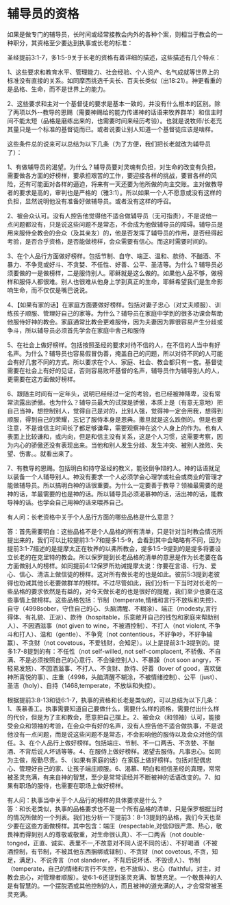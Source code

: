 # 辅导员的资格



<p>如果是做专门的辅导员，长时间或经常接教会内外的各种个案，则相当于教会的一种职分，其资格至少要达到执事或长老的标准：</p>

<p>圣经提前3:1-7，多1:5-9关于长老的资格有着详细的描述，这些描述有几个特点：</p>

<p>1、这些要求和教育水平、管理能力、社会经验、个人资产、名气成就等世界上的标准没有直接的关系。如同摩西挑选千夫长、百夫长类似（出18:21）。神更看重的是品格、生命，而不是世界上的能力。</p>

<p>2、这些要求和主对一个基督徒的要求是基本一致的，并没有什么根本的区别。除了两项以外--教导的恩赐（需要神赐给的能力传递神的话语来牧养群羊）和信主时间不能太短（品格是磨练出来的，也需要时间来经历考验）。也就是说牧师/长老充其量只是一个标准的基督徒而已。或者说要让别人知道一个基督徒应该是啥样。</p>

<p>这些条件总的说来可以总结为以下几条（为了方便，我们把长老就改为辅导员了）：</p>

<p>1、有做辅导员的渴望。为什么？辅导员要对灵魂有负担，对生命的改变有负担，需要做各方面的好榜样，要承担艰苦的工作，要迎接各样的挑战，要冒各样的风险，还有可能面对各样的逼迫，将来有一天还要为他所做的向主交账。主对做教导者的要求是高的，审判也是严格的（雅3:1）。所以如果一个人不愿意或没有这样的负担，显然说明他没有准备好做辅导员。或者没有这样的呼召。</p>

<p>2、被会众认可。没有人控告他觉得他不适合做辅导员（无可指责），不是说他一点问题都没有，只是说这些问题不是常态，不会成为他做辅导员的障碍。辅导员是用来服侍全教会的会众（及其亲友）的，他是否发挥了辅导员的作用，是否经得起考验，是否合乎资格，是否能做榜样，会众需要有信心。而这时需要时间的。</p>

<p>3、在个人品行方面做好榜样。包括节制、自守、端正、温和、款待、不酗酒、不暴力、不争竞或好斗、不贪婪、不任性、好善、公平、圣洁等。为什么？辅导员必须要做的一是做榜样，二是服侍别人。耶稣就是这么做的。如果他人品不够，做榜样和服侍人都很难。别人也很难从他身上学到真正的生命，耶稣希望我们是生命影响生命，而不仅仅是嘴巴说说。</p>

<p>4、【如果有家的话】在家庭方面要做好榜样。包括对妻子忠心（对丈夫顺服）、训练孩子顺服、管理好自己的家等。为什么？辅导员在家庭中学到的很多功课会帮助他服侍好神的教会。家庭通常比教会更难服侍，因为夫妻因为罪很容易产生分歧或争斗，所以辅导员必须首先学会在家庭中舍己和服侍</p>

<p>5、在社会上做好榜样。包括按照圣经的要求对待不信的人，在不信的人当中有好名声。为什么？辅导员也容易假冒伪善，掩盖自己的问题，所以对待不同的人可能会有好几套不同的方式。所以要求在个人、家庭、社会、教会都只有一套。基督徒需要在社会上有好的见证，否则容易败坏基督的名声，辅导员作为辅导别人的人，更需要在这方面做好榜样。</p>

<p>6、跟随主时间有一定年头，说明已经经过一定的考验，也已经被神降卑，没有常常流露出骄傲。也为什么？辅导员最大的试探是骄傲，本质上是（有意无意地）把自己当神，想控制别人，觉得自己是对的，比别人强，觉得神一定会用我，想得到顺服，得到自己的荣耀，忘记了服侍本身是恩典。撒旦就是这么跌倒的。但是也要注意，不是谁信主时间长了都足够谦卑，需要观察神在这个人身上的作为。也有人表面上比较谦和，或内向，但是和信主没有关系，这是个人习惯，这需要考察，因为内心的骄傲还没有表现出来。当他和别人发生分歧、发生冲突、被别人挫败、失望、伤害。。就看出来了。</p>

<p>7、有教导的恩赐。包括明白和持守圣经的教义，能驳倒争辩的人。神的话语就足以装备一个人辅导别人。神没有要求一个人必须学会心理学或社会或商业的管理才能做辅导员。所以搞明白神的话很重要。为什么一定要善于教导？领袖最需要的是神的话，羊最需要的也是神的话。所以辅导员必须渴慕神的话，活出神的话，能教导神的话。也学会自己用神的话来喂养自己。</p>

<p>有人问：长老资格中关于个人品行方面的哪些品格是什么意思？</p>

<p>答：首先需要明白：这些品格不是个人品格的所有清单，只是针对当时教会情况所提出来的，我们可以比较提前3:1-7和提多1:5-9，会看到其中会略略有不同，因为提前3:1-7描述的是提摩太正在牧养的以弗所教会，提多1:5-9提到的是提多将要设立长老的在克里特的教会。所以保罗提到长老品格的清单的意思是作为长老要在各方面做别人的榜样。如同提前4:12保罗所劝诫提摩太说：你要在言语、行为、爱心、信心、清洁上做信徒的榜样。这对所有做长老的也是如此。彼前5:3提到老彼得也劝诫其他长老要做群羊的榜样。不过尽管如此，我们分析一下当时对长老的一些品格的要求依然是有益的，对今天做长老的也是很好的提醒，我们至少也要在这些事情上做榜样。这些品格包括：节制（temperate,情绪和言行不放纵和失控）、自守（4998sober，守住自己的心、头脑清醒、不糊涂）、端正（modesty,言行得体、有礼貌、正派）、款待（hospitable，乐意敞开自己的钱包和家庭来帮助别人）、不因酒滋事（not&nbsp;given&nbsp;to&nbsp;wine，不被酒控制）、不打人（not&nbsp;violent,&nbsp;不争斗和打人）、温和（gentle）、不争竞（not&nbsp;contentious，不好争吵，不好争输赢）、不贪财（not&nbsp;covetous，不爱钱财，会知足）。以上是提前3:1-3提到的。提多1:7-8提到的有：不任性（not&nbsp;self-willed,&nbsp;not&nbsp;self-complacent,&nbsp;不骄傲、不自满、不是必须按照自己的心意行、不会操控别人）、不暴躁（not&nbsp;soon&nbsp;angry，不轻易发怒）、不因酒滋事、不打人、不贪财、款待、好善（lover&nbsp;of&nbsp;good，喜欢做神所喜悦的事）、庄重（4998，头脑清醒不糊涂，不被情绪控制）、公平（just）、圣洁（holy）、自持（1468,temperate，不放纵和失控）。</p>

<p>根据提前3:8-13和徒6:1-7，执事的资格和长老是类似的，可以总结为以下几条：1、羡慕善工。执事需要知道自己要做什么，需要什么样的资格，需要付出什么样的代价，但是为了主和教会，愿意把自己摆上。2、被会众（和领袖）认可，能接受会众和领袖的考验，在会众中有好的名声，没有人控告他不适合做执事，不是说他没有一点问题，而是说这些问题不是常态，不会影响他的服侍以及会众对他的信任。3、在个人品行上做好榜样。包括端庄、节制、不一口两舌、不贪婪、不酗酒、不背后说人坏话等等。4、在服侍上做好榜样。渴望去服侍。凡事忠心。如同为主做，殷勤尽责。5、（如果有家庭的话）在家庭上做好榜样。包括对配偶忠心、管理好自己的家、让孩子端庄顺服。6、渴慕、明白和相信圣经的真理，常常被圣灵充满，有来自神的智慧，至少是常常读经并不断被神的话语改变的。7、如果有职场的服侍，也需要在职场上做好榜样。</p>

<p>有人问：执事当中关于个人品行的榜样的具体要求是什么？<br />
答：和长老类似，执事的品格要求也不是一个所有品格的清单，只是保罗根据当时的情况所做的一个列表。我们也分析一下提前3：8-13提到的品格，我们今天也至少要在这些方面做榜样。其中包含：端庄（respectable,对信仰很严肃、热心，敬畏神而得到别人的尊敬或敬重，对生命很认真）、不一口两舌（not&nbsp;double-tonged，正直、诚实、表里不一,不故意对不同人说不同的话）、不好喝酒（不被酒控制，有节制，不被其他东西捆绑或辖制）、不贪财（not&nbsp;covetous,&nbsp;不贪，知足，满足）、不说谗言（not&nbsp;slanderer，不背后说坏话、不毁谤人）、节制（temperate，自己的情绪和言行不失控，也不放纵）、忠心（faithful，对主，对教会忠心，对管理者顺服）。徒6:1-6还提到圣灵充满、智慧充足。一个敬畏神的人是有智慧的。一个摆脱酒或其他控制的人，而且被神的道充满的人，才会常常被圣灵充满。</p>